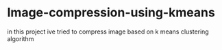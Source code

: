 # Image-compression-using-kmeans
in this project ive tried to compress image based on k means clustering algorithm
